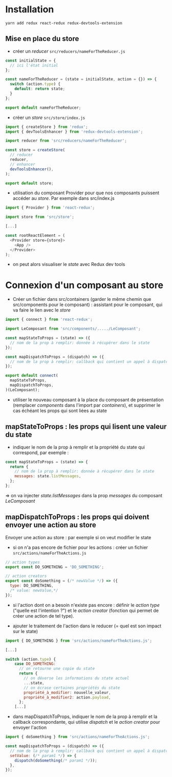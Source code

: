 # Installation

`yarn add redux react-redux redux-devtools-extension`

## Mise en place du store

- créer un _reducer_ `src/reducers/nameForTheReducer.js`
``` javascript
const initialState = {
  // ici l'état initial
};

const nameForTheReducer = (state = initialState, action = {}) => {
  switch (action.type) {
    default: return state;
  }
};

export default nameForTheReducer;

```


- créer un _store_ `src/store/index.js`

``` javascript
import { createStore } from 'redux';
import { devToolsEnhancer } from 'redux-devtools-extension';

import reducer from 'src/reducers/nameForTheReducer';

const store = createStore(
  // reducer
  reducer,
  // enhancer
  devToolsEnhancer(),
);

export default store;
```

- utilisation du composant Provider pour que nos composants puissent accéder au _store_. Par exemple dans src/index.js

``` javascript
import { Provider } from 'react-redux';

import store from 'src/store';

[...]

const rootReactElement = (
  <Provider store={store}>
    <App />
  </Provider>
);
```

- on peut alors visualiser le _state_ avec Redux dev tools

# Connexion d'un composant au store

- Créer un fichier dans src/containers (garder le même chemin que src/components pour le composant) : assistant pour le composant, qui va faire le lien avec le _store_

``` javascript
import { connect } from 'react-redux';

import LeComposant from 'src/components/...../LeComposant';

const mapStateToProps = (state) => ({
  // nom de la prop à remplir: donnée à récupérer dans le state
});

const mapDispatchToProps = (dispatch) => ({
  // nom de la prop à remplir: callback qui contient un appel à dispatch
});

export default connect(
  mapStateToProps,
  mapDispatchToProps,
)(LeComposant);

```

- utiliser le nouveau composant à la place du composant de présentation (remplacer _components_ dans l'import par _containers_), et supprimer le cas échéant les props qui sont liées au state

## mapStateToProps : les props qui lisent une valeur du state

- indiquer le nom de la prop à remplir et la propriété du state qui correspond, par exemple :

``` javascript
const mapStateToProps = (state) => {
  return {
    // nom de la prop à remplir: donnée à récupérer dans le state
    messages: state.listMessages,
  };
};
```

=> on va injecter _state.listMessages_ dans la prop _messages_ du composant _LeComposant_ 

## mapDispatchToProps : les props qui doivent envoyer une action au store

Envoyer une action au store : par exemple si on veut modifier le state

- si on n'a pas encore de fichier pour les actions : créer un fichier `src/actions/nameForTheActions.js`

``` javascript
// action types
export const DO_SOMETHING = 'DO_SOMETHING';

// action creators
export const doSomething = (/* newValue */) => ({
  type: DO_SOMETHING,
  /* value: newValue,*/
});

```

- si l'action dont on a besoin n'existe pas encore : définir le _action type_ ("quelle est l'intention ?") et le _action creator_ (fonction qui permet de créer une action de tel type).

- ajouter le traitement de l'action dans le reducer (= quel est son impact sur le state)

``` javascript
import { DO_SOMETHING } from 'src/actions/nameForTheActions.js';

[...]

switch (action.type) {
    case DO_SOMETHING:
      // on retourne une copie du state
      return {
        // on déverse les informations du state actuel
        ...state,
        // on écrase certaines propriétés du state
        propriété_à_modifier: nouvelle_valeur,
        propriété_à_modifier2: action.payload,
      };
    [...]
```

- dans mapDispatchToProps, indiquer le nom de la prop à remplir et la callback
correspondante, qui utilise _dispatch_ et le _action creator_ pour envoyer l'action

``` javascript
import { doSomething } from 'src/actions/nameForTheActions.js';

const mapDispatchToProps = (dispatch) => ({
  // nom de la prop à remplir: callback qui contient un appel à dispatch
  setValue: (/* param1 */) => {
    dispatch(doSomething(/* param1 */));
  },
});
```






